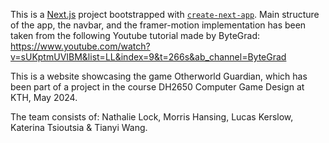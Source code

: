 This is a [Next.js](https://nextjs.org/) project bootstrapped with [`create-next-app`](https://github.com/vercel/next.js/tree/canary/packages/create-next-app).
Main structure of the app, the navbar, and the framer-motion implementation has been taken from the following Youtube tutorial made by ByteGrad: https://www.youtube.com/watch?v=sUKptmUVIBM&list=LL&index=9&t=266s&ab_channel=ByteGrad


This is a website showcasing the game Otherworld Guardian, which has been part of a project in the course DH2650 Computer Game Design at KTH, May 2024.

The team consists of: Nathalie Lock, Morris Hansing, Lucas Kerslow, Katerina Tsioutsia & Tianyi Wang.


